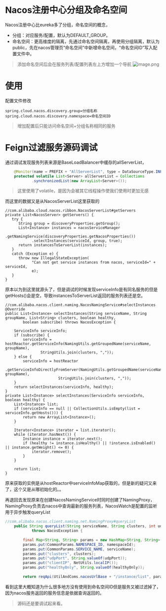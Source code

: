 

# Nacos注册中心分组及命名空间
Nacos注册中心比eureka多了分组，命名空间的概念，
* 分组：对应服务/配置，默认为DEFAULT_GROUP。
* 命名空间：更高维度的隔离，先通过命名空间隔离，再使用分组隔离，默认为public，先在nacos管理页“命名空间”中新增命名空间，“命名空间ID”写入配置文件中。
> 添加命名空间后会在服务列表/配置列表左上方增加一个导航
![image.png](https://p3-juejin.byteimg.com/tos-cn-i-k3u1fbpfcp/ce394a2ef9ad429dabff42ad809ffefe~tplv-k3u1fbpfcp-watermark.image?)

# 使用
配置文件修改
```
spring.cloud.nacos.discovery.group=分组名称
spring.cloud.nacos.discovery.namespace=命名空间ID
```
> 增加配置后只能访问命名空间+分组名称相同的服务

# Feign过滤服务源码调试
通过调试发现服务列表来源是BaseLoadBalancer中缓存的allServerList，
```java
    @Monitor(name = PREFIX + "AllServerList", type = DataSourceType.INFORMATIONAL)
    protected volatile List<Server> allServerList = Collections
            .synchronizedList(new ArrayList<Server>());
```
> 这里使用了volatile，是因为会被其它线程操作使我们使用时更加无感

而这里的数据又是从NacosServerList这里获取的
```
//com.alibaba.cloud.nacos.ribbon.NacosServerList#getServers
private List<NacosServer> getServers() {
   try {
      String group = discoveryProperties.getGroup();
      List<Instance> instances = nacosServiceManager
            .getNamingService(discoveryProperties.getNacosProperties())
            .selectInstances(serviceId, group, true);
      return instancesToServerList(instances);
   }
   catch (Exception e) {
      throw new IllegalStateException(
            "Can not get service instances from nacos, serviceId=" + serviceId,
            e);
   }
}
```

原本以为到这里就源头了，但是调试的时候发现serviceInfo是有同名服务的但是getHosts()会是空，导致instancesToServerList返回的服务列表还是空。
```
//com.alibaba.nacos.client.naming.NacosNamingService#selectInstances
@Override
public List<Instance> selectInstances(String serviceName, String groupName, List<String> clusters, boolean healthy,
        boolean subscribe) throws NacosException {

    ServiceInfo serviceInfo;
    if (subscribe) {
        serviceInfo = hostReactor.getServiceInfo(NamingUtils.getGroupedName(serviceName, groupName),
                StringUtils.join(clusters, ","));
    } else {
        serviceInfo = hostReactor
                .getServiceInfoDirectlyFromServer(NamingUtils.getGroupedName(serviceName, groupName),
                        StringUtils.join(clusters, ","));
    }
    return selectInstances(serviceInfo, healthy);
}
private List<Instance> selectInstances(ServiceInfo serviceInfo, boolean healthy) {
    List<Instance> list;
    if (serviceInfo == null || CollectionUtils.isEmpty(list = serviceInfo.getHosts())) {
        return new ArrayList<Instance>();
    }
    
    Iterator<Instance> iterator = list.iterator();
    while (iterator.hasNext()) {
        Instance instance = iterator.next();
        if (healthy != instance.isHealthy() || !instance.isEnabled() || instance.getWeight() <= 0) {
            iterator.remove();
        }
    }
    
    return list;
}
```
原来获取的实例是从hostReactor中serviceInfoMap获取的，但是新的疑问又来了，这个又是从哪初始化的。。

再退回去发现原来在创建NacosNamingService时同时创建了NamingProxy，NamingProxy负责去nacos中查询最新的服务列表，NacosWatch是配置的监听用于异步触发queryList

``` java
//com.alibaba.nacos.client.naming.net.NamingProxy#queryList
    public String queryList(String serviceName, String clusters, int udpPort, boolean healthyOnly)
            throws NacosException {
        
        final Map<String, String> params = new HashMap<String, String>(8);
        params.put(CommonParams.NAMESPACE_ID, namespaceId);
        params.put(CommonParams.SERVICE_NAME, serviceName);
        params.put("clusters", clusters);
        params.put("udpPort", String.valueOf(udpPort));
        params.put("clientIP", NetUtils.localIP());
        params.put("healthyOnly", String.valueOf(healthyOnly));
        
        return reqApi(UtilAndComs.nacosUrlBase + "/instance/list", params, HttpMethod.GET);
```

看到这里大概知道为什么很多地方没有使用到命名空间ID但是服务又被过滤掉了，因为nacos服务返回的服务信息是依据查询返回的。

> 源码还是要调试起来看。


